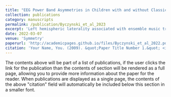 ```yaml
---
title: "EEG Power Band Asymmetries in Children with and without Classical Ensemble Music Training"
collection: publications
category: manuscripts
permalink: /publication/Byczynski_et_al_2023
excerpt: 'Left hemispheric laterality associated with ensemble music training may improve the efficiency of productive language processing.'
date: 2022-03-07
venue: 'Symmetry'
paperurl: 'http://academicpages.github.io/files/Byczynski_et_al_2022.pdf'
citation: 'Your Name, You. (2009). &quot;Paper Title Number 1.&quot; <i>Journal 1</i>. 1(1).'
---
```


The contents above will be part of a list of publications, if the user clicks the link for the publication than the contents of section will be rendered as a full page, allowing you to provide more information about the paper for the reader. When publications are displayed as a single page, the contents of the above "citation" field will automatically be included below this section in a smaller font.
